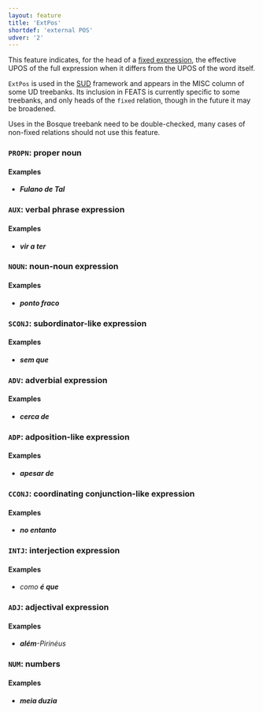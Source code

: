 ```yaml
---
layout: feature
title: 'ExtPos'
shortdef: 'external POS'
udver: '2'
---
```


This feature indicates, for the head of a [fixed expression](https://universaldependencies.org/en/dep/fixed.html), the
effective UPOS of the full expression when it differs from the UPOS of
the word itself. 

`ExtPos` is used in the [SUD](https://surfacesyntacticud.github.io/)
framework and appears in the MISC column of some UD treebanks. Its
inclusion in FEATS is currently specific to some treebanks, and only
heads of the `fixed` relation, though in the future it may be
broadened.

Uses in the Bosque treebank need to be double-checked, many cases of
non-fixed relations should not use this feature.

### <a name="PROPN">`PROPN`</a>: proper noun

#### Examples

* _<b>Fulano de Tal</b>_


### <a name="AUX">`AUX`</a>: verbal phrase expression

#### Examples

* _<b>vir a ter</b>_


### <a name="NOUN">`NOUN`</a>: noun-noun expression

#### Examples

* _<b>ponto fraco</b>_


### <a name="SCONJ">`SCONJ`</a>: subordinator-like expression

#### Examples

* _<b>sem que</b>_


### <a name="ADV">`ADV`</a>: adverbial expression

#### Examples

* _<b>cerca de</b>_


### <a name="ADP">`ADP`</a>: adposition-like expression

#### Examples

* _<b>apesar de</b>_


### <a name="CCONJ">`CCONJ`</a>: coordinating conjunction-like expression

#### Examples

* _<b>no entanto</b>_


### <a name="INTJ">`INTJ`</a>: interjection expression

#### Examples

* _como <b>é que</b>_


### <a name="ADJ">`ADJ`</a>: adjectival expression

#### Examples

* _<b>além</b>-Pirinéus_


### <a name="NUM">`NUM`</a>: numbers

#### Examples

* _<b>meia duzia</b>_
<!-- Interlanguage links updated Po 6. listopadu 2023, 21:41:44 CET -->
